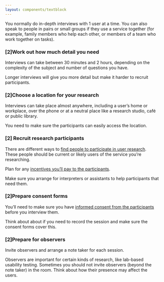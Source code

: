 ```yaml
---
layout: components/textblock
---
```

You normally do in-depth interviews with 1 user at a time. You can also speak to people in pairs or small groups if they use a service together (for example, family members who help each other, or members of a team who work together on tasks).

### [2]Work out how much detail you need
Interviews can take between 30 minutes and 2 hours, depending on the complexity of the subject and number of questions you have.

Longer interviews will give you more detail but make it harder to recruit participants.

### [2]Choose a location for your research

Interviews can take place almost anywhere, including a user’s home or workplace, over the phone or at a neutral place like a research studio, café or public library.

You need to make sure the participants can easily access the location.

### [2] Recruit research participants

There are different ways to [find people to participate in user research](/user-research/find-user-research-participants/). These people should be current or likely users of the service you’re researching.

Plan for any [incentives you’ll pay to the participants](#).

Make sure you arrange for interpreters or assistants to help participants that need them.

### [2]Prepare consent forms
You’ll need to make sure you have [informed consent from the participants](#) before you interview them.

Think about about if you need to record the session and make sure the consent forms cover this.

### [2]Prepare for observers
Invite observers and arrange a note taker for each session.

Observers are important for certain kinds of research, like lab-based usability testing. Sometimes you should not invite observers (beyond the note taker) in the room. Think about how their presence may affect the users.
